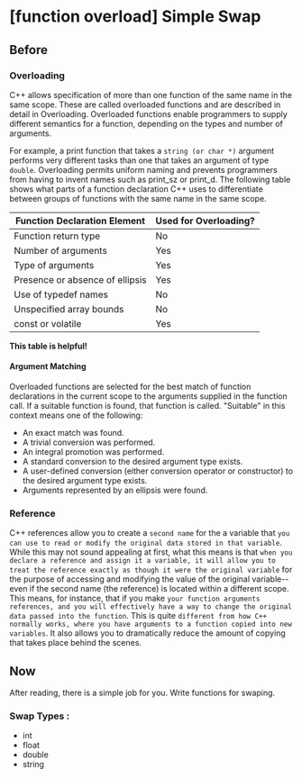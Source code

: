 # [function overload] Simple Swap

## Before
### Overloading
C++ allows specification of more than one function of the same name in the same scope. These are called overloaded functions and are described in detail in Overloading. Overloaded functions enable programmers to supply different semantics for a function, depending on the types and number of arguments.

For example, a print function that takes a `string (or char *)` argument performs very different tasks than one that takes an argument of type `double`. Overloading permits uniform naming and prevents programmers from having to invent names such as print_sz or print_d. The following table shows what parts of a function declaration C++ uses to differentiate between groups of functions with the same name in the same scope.

| Function Declaration Element | Used for Overloading? |
|---|---|
| Function return type | No |
| Number of arguments | Yes |
| Type of arguments | Yes |
| Presence or absence of ellipsis | Yes |
| Use of typedef names | No |
| Unspecified array bounds | No |
| const or volatile | Yes |

**This table is helpful!**
#### Argument Matching
Overloaded functions are selected for the best match of function declarations in the current scope to the arguments supplied in the function call. If a suitable function is found, that function is called. "Suitable" in this context means one of the following:
- An exact match was found.
- A trivial conversion was performed.
- An integral promotion was performed.
- A standard conversion to the desired argument type exists.
- A user-defined conversion (either conversion operator or constructor) to the desired argument type exists.
- Arguments represented by an ellipsis were found.

### Reference
C++ references allow you to create a `second name` for the a variable that `you can use to read or modify the original data stored in that variable`. While this may not sound appealing at first, what this means is that `when you declare a reference and assign it a variable, it will allow you to treat the reference exactly as though it were the original variable` for the purpose of accessing and modifying the value of the original variable--even if the second name (the reference) is located within a different scope. This means, for instance, that if you make `your function arguments references, and you will effectively have a way to change the original data passed into the function`. This is quite `different from how C++ normally works, where you have arguments to a function copied into new variables`. It also allows you to dramatically reduce the amount of copying that takes place behind the scenes.
## Now
After reading, there is a simple job for you. 
Write functions for swaping.
### Swap Types : 
- int
- float
- double
- string

